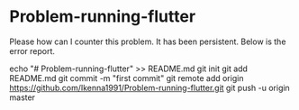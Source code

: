 # Problem-running-flutter
Please how can I counter this problem. It has been persistent. Below is the error report.

echo "# Problem-running-flutter" >> README.md
git init
git add README.md
git commit -m "first commit"
git remote add origin https://github.com/Ikenna1991/Problem-running-flutter.git
git push -u origin master

